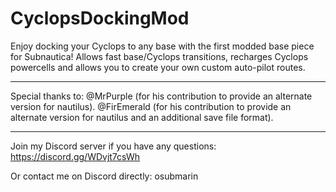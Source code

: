 # CyclopsDockingMod
Enjoy docking your Cyclops to any base with the first modded base piece for Subnautica! Allows fast base/Cyclops transitions, recharges Cyclops powercells and allows you to create your own custom auto-pilot routes.

----
Special thanks to:
@MrPurple (for his contribution to provide an alternate version for nautilus).
@FirEmerald (for his contribution to provide an alternate version for nautilus and an additional save file format).

----
Join my Discord server if you have any questions: https://discord.gg/WDvjt7csWh

Or contact me on Discord directly: osubmarin
